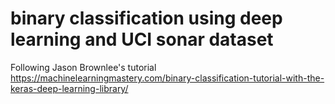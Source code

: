 # binary classification using deep learning and UCI sonar dataset
Following Jason Brownlee's tutorial https://machinelearningmastery.com/binary-classification-tutorial-with-the-keras-deep-learning-library/
